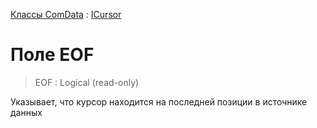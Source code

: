 ﻿---
Keywords: EOF
Link: .ICursor.@EOF
---

[Классы ComData](topic:.Custom.ComData.Default) : [ICursor](Default)

# Поле EOF

> EOF : Logical (read-only)

Указывает, что курсор находится на последней позиции в источнике данных


